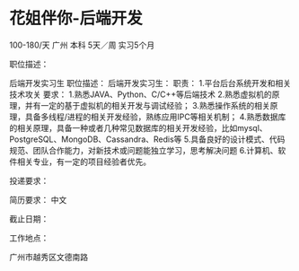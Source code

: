 # 花姐伴你-后端开发

100-180/天 广州 本科 5天／周 实习5个月

职位描述：

后端开发实习生 职位描述： 后端开发实习生： 职责： 1.平台后台系统开发和相关技术攻关 要求： 1.熟悉JAVA、Python、C/C++等后端技术 2.熟悉虚拟机的原理，并有一定的基于虚拟机的相关开发与调试经验； 3.熟悉操作系统的相关原理，具备多线程/进程的相关开发经验，熟练应用IPC等相关机制； 4.熟悉数据库的相关原理，具备一种或者几种常见数据库的相关开发经验，比如mysql、PostgreSQL、MongoDB、Cassandra、Redis等 5.具备良好的设计模式、代码规范、团队合作能力，对新技术或问题能独立学习，思考解决问题 6.计算机、软件相关专业，有一定的项目经验者优先。

投递要求：

简历要求： 中文

截止日期：

工作地点：

广州市越秀区文德南路